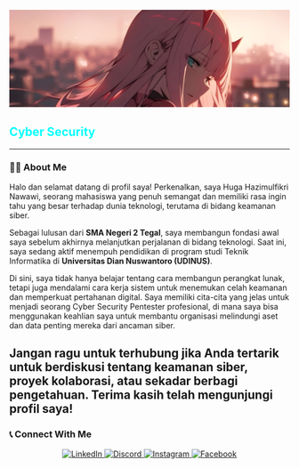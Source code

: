<p align="center">
  <img src="https://github.com/HugaHazimulfikri/HugaHazimulfikri/blob/main/Zero%20Two.jpg" alt="Banner"/>
</p>

<h2 align="left">
  <span style="color: #00FFFF;">Cyber Security</span> </h2>

---

### 👨‍💻 About Me

Halo dan selamat datang di profil saya! Perkenalkan, saya Huga Hazimulfikri Nawawi, seorang mahasiswa yang penuh semangat dan memiliki rasa ingin tahu yang besar terhadap dunia teknologi, terutama di bidang keamanan siber.

Sebagai lulusan dari **SMA Negeri 2 Tegal**, saya membangun fondasi awal saya sebelum akhirnya melanjutkan perjalanan di bidang teknologi. Saat ini, saya sedang aktif menempuh pendidikan di program studi Teknik Informatika di **Universitas Dian Nuswantoro (UDINUS)**.

Di sini, saya tidak hanya belajar tentang cara membangun perangkat lunak, tetapi juga mendalami cara kerja sistem untuk menemukan celah keamanan dan memperkuat pertahanan digital. Saya memiliki cita-cita yang jelas untuk menjadi seorang Cyber Security Pentester profesional, di mana saya bisa menggunakan keahlian saya untuk membantu organisasi melindungi aset dan data penting mereka dari ancaman siber.

Jangan ragu untuk terhubung jika Anda tertarik untuk berdiskusi tentang keamanan siber, proyek kolaborasi, atau sekadar berbagi pengetahuan. Terima kasih telah mengunjungi profil saya!
---


### 📞 Connect With Me
<p align="center">
  <a href="LINK_LINKEDIN_ANDA" target="_blank">
    <img src="https://img.shields.io/badge/LinkedIn-0077B5?style=for-the-badge&logo=linkedin&logoColor=white" alt="LinkedIn"/>
  </a>
  <a href="LINK_DISCORD_ANDA" target="_blank">
    <img src="https://img.shields.io/badge/Discord-7289DA?style=for-the-badge&logo=discord&logoColor=white" alt="Discord"/>
  </a>
  <a href="LINK_INSTAGRAM_ANDA" target="_blank">
    <img src="https://img.shields.io/badge/Instagram-E4405F?style=for-the-badge&logo=instagram&logoColor=white" alt="Instagram"/>
  </a>
  <a href="LINK_FACEBOOK_ANDA" target="_blank">
    <img src="https://img.shields.io/badge/Facebook-1877F2?style=for-the-badge&logo=facebook&logoColor=white" alt="Facebook"/>
  </a>
</p>

